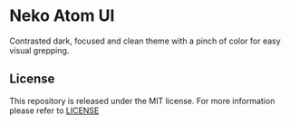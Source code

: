 
# Neko Atom UI #

Contrasted dark, focused and clean theme with a pinch of color for easy visual grepping.

## License ##

This repository is released under the MIT license. For more information please
refer to [LICENSE](https://github.com/catlinman/neko-atom-ui/blob/master/LICENSE)
